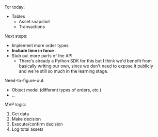 For today:

- Tables
  - Asset snapshot
  - Transactions

Next steps:

- Implement more order types
- **Include time in force**
- Stub out more parts of the API
  - There's already a Python SDK for this but I think we'd benefit from basically writing our own, since we don't need to expose it publicly and we're still so much in the learning stage.

Need-to-figure-out:

- Object model (different types of orders, etc.)
- ...

MVP logic:

1. Get data
2. Make decision
3. Execute/confirm decision
4. Log total assets
